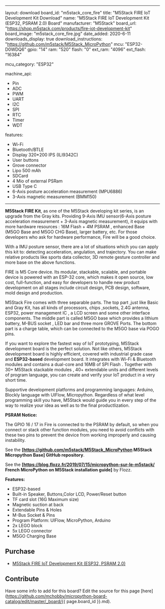 
---
layout: download
board_id: "m5stack_core_fire"
title: "M5Stack FIRE IoT Development Kit Download"
name: "M5Stack FIRE IoT Development Kit (ESP32, PSRAM 2.0) Board"
manufacturer: "M5Stack"
board_url: "https://shop.m5stack.com/products/fire-iot-development-kit"
board_image: "m5stack_core_fire.jpg"
date_added: 2020-6-11
downloads_display: true
download_instructions: "https://github.com/m5stack/M5Stack_MicroPython"
mcu: "ESP32-D0WDQ6"
gpio: "14"
ram: "520"
flash: "0"
ext_ram: "4096"
ext_flash: "16384"

mcu_category: "ESP32"

machine_api:
  - Pin
  - ADC
  - PWM
  - UART
  - I2C
  - SPI
  - RTC
  - Timer
  - WDT

features:
  - Wi-Fi
  - Bluetooth/BTLE
  - Display 320*200 IPS (ILI9342C)
  - User buttons
  - Grove connector
  - Lipo 500 mAh
  - SDCard
  - 4 Mio of external PSRam
  - USB Type C
  - 6-Axis posture acceleration measurement (MPU6886)
  - 3-Axis magnetic measurement (BMM150)
---

__M5Stack FIRE Kit__, as one of the M5Stack developing kit series, is an upgrade from the Gray kits. Providing 9-Axis IMU sensor(6-Axis posture acceleration measurement + 3-Axis magnetic measurement), it equips with more hardware resources : 16M Flash + 4M PSRAM , enhanced Base (M5GO Base and M5GO CHG Base), larger battery, etc. For those developers who ask for hardware performance, Fire will be a good choice.

With a IMU posture sensor, there are a lot of situations which you can apply this kit to: detecting acceleration, angulation, and trajectory. You can make relative products like sports data collector, 3D remote gesture controller and more base on the above functions.

FIRE is M5 Core device. Its modular, stackable, scalable, and portable device is powered with an ESP-32 core, which makes it open source, low cost, full-function, and easy for developers to handle new product development on all stages include circuit design, PCB design, software, mold design and production.

M5Stack Fire comes with three separable parts. The top part ,just like Basic and Gray Kit, has all kinds of processors, chips ,sockets, 2.4G antenna, ESP32, power management IC , a LCD screen and some other interface components. The middle part is called M5GO base which provides a lithium battery, M-BUS socket , LED bar and three more GROVE Ports. The bottom part is a charge table, which can be connected to the M5GO base via POGO pins.

If you want to explore the fastest way of IoT prototyping, M5Stack development board is the perfect solution. Not like others, M5Stack development board is highly efficient, covered with industrial grade case and __ESP32-based__ development board. It integrates with Wi-Fi & Bluetooth modules and contains a dual-core and 16MB of SPI Flash . Together with 30+ M5Stack stackable modules , 40+ extendable units and different levels of program language, you can create and verify your IoT product in a very short time.

Supportive development platforms and programming languages: Arduino, Blockly language with UIFlow, Micropython. Regardless of what level programming skill you have, M5Stack would guide you in every step of the way to realize your idea as well as to the final productlization.

__PSRAM Notice:__

The GPIO 16 / 17 in Fire is connected to the PSRAM by default, so when you connect or stack other function modules, you need to avoid conflicts with these two pins to prevent the device from working improperly and causing instability.

See the __[https://github.com/m5stack/M5Stack_MicroPython M5Stack Micropython Base] GitHub repository__.


See the __[https://blog.flozz.fr/2019/07/15/micropython-sur-le-m5stack/ French MicroPython on M5Stack installation guide]__ by Flozz.


**Features:**
* ESP32-based
* Built-in Speaker, Buttons,Color LCD, Power/Reset button
* TF card slot (16G Maximum size)
* Magnetic suction at back
* Extendable Pins & Holes
* M-Bus Socket & Pins
* Program Platform: UIFlow, MicroPython, Arduino
* 2x LEGO block
* 5x LEGO connector
* M5GO Charging Base


## Purchase
* [M5Stack FIRE IoT Development Kit (ESP32, PSRAM 2.0)](https://shop.m5stack.com/products/fire-iot-development-kit)

## Contribute

Have some info to add for this board? Edit the source for this page [here](https://github.com/mchobby/micropython-board-catalog/edit/master/_board/{{ page.board_id }}.md).
